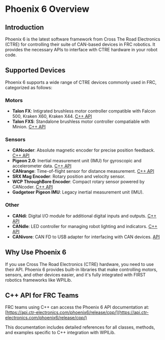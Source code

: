 # Phoenix 6 Overview

## Introduction

Phoenix 6 is the latest software framework from Cross The Road Electronics (CTRE) for controlling their suite of CAN-based devices in FRC robotics. It provides the necessary APIs to interface with CTRE hardware in your robot code.

## Supported Devices

Phoenix 6 supports a wide range of CTRE devices commonly used in FRC, categorized as follows:

### Motors
- **Talon FX**: Intigrated brushless motor controller compatible with Falcon 500, Kraken X60, Kraken X44. [C++ API](https://api.ctr-electronics.com/phoenix6/release/cpp/classctre_1_1phoenix6_1_1hardware_1_1_talon_f_x.html)
- **Talon FXS**: Standalone brushless motor controller compatiable with Minion. [C++ API](https://api.ctr-electronics.com/phoenix6/release/cpp/classctre_1_1phoenix6_1_1hardware_1_1_talon_f_x_s.html)

### Sensors
- **CANcoder**: Absolute magnetic encoder for precise position feedback. [C++ API](https://api.ctr-electronics.com/phoenix6/release/cpp/classctre_1_1phoenix6_1_1hardware_1_1_c_a_ncoder.html)
- **Pigeon 2.0**: Inertial measurement unit (IMU) for gyroscopic and accelerometer data. [C++ API](https://api.ctr-electronics.com/phoenix6/release/cpp/classctre_1_1phoenix6_1_1hardware_1_1_pigeon2.html)
- **CANrange**: Time-of-flight sensor for distance measurement. [C++ API](https://api.ctr-electronics.com/phoenix6/release/cpp/classctre_1_1phoenix6_1_1hardware_1_1_c_a_nrange.html)
- **SRX Mag Encoder**: Rotary position and velocity sensor.
- **WCP ThroughBore Encoder**: Compact rotary sensor powered by CANcoder. [C++ API](https://api.ctr-electronics.com/phoenix6/release/cpp/classctre_1_1phoenix6_1_1hardware_1_1_c_a_ncoder.html)
- **Gadgeteer Pigeon IMU**: Legacy inertial measurement unit (IMU).

### Other
- **CANdi**: Digital I/O module for additional digital inputs and outputs. [C++ API](https://api.ctr-electronics.com/phoenix6/release/cpp/classctre_1_1phoenix6_1_1hardware_1_1_c_a_ndi.html)
- **CANdle**: LED controller for managing robot lighting and indicators. [C++ API](https://api.ctr-electronics.com/phoenix6/release/cpp/classctre_1_1phoenix6_1_1hardware_1_1_c_a_ndle.html)
- **CANivore**: CAN FD to USB adapter for interfacing with CAN devices. [API](https://v6.docs.ctr-electronics.com/en/stable/docs/canivore/canivore-api.html)

## Why Use Phoenix 6

If you use Cross The Road Electronics (CTRE) hardware, you need to use their API. Phoenix 6 provides built-in libraries that make controlling motors, sensors, and other devices easier, and it's fully integrated with FIRST robotics frameworks like WPILib.

## C++ API for FRC Teams

FRC teams using C++ can access the Phoenix 6 API documentation at: [https://api.ctr-electronics.com/phoenix6/release/cpp/](https://api.ctr-electronics.com/phoenix6/release/cpp/)

This documentation includes detailed references for all classes, methods, and examples specific to C++ integration with WPILib.
